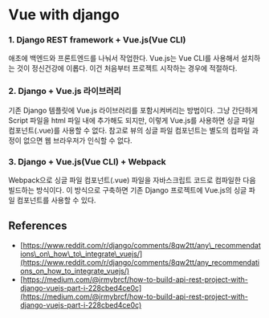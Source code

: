 # Vue with django

### 1. Django REST framework + Vue.js\(Vue CLI\)

애초에 백엔드와 프론트엔드를 나눠서 작업한다. Vue.js는 Vue CLI를 사용해서 설치하는 것이 정신건강에 이롭다. 이건 처음부터 프로젝트 시작하는 경우에 적절하다.

### 2. Django + Vue.js 라이브러리

기존 Django 템플릿에 Vue.js 라이브러리를 포함시켜버리는 방법이다. 그냥 간단하게 Script 파일을 html 파일 내에 추가해도 되지만, 이렇게 Vue.js를 사용하면 싱글 파일 컴포넌트\(.vue\)를 사용할 수 없다. 참고로 뷰의 싱글 파일 컴포넌트는 별도의 컴파일 과정이 없으면 웹 브라우저가 인식할 수 없다.

### 3. Django + Vue.js\(Vue CLI\) + Webpack

Webpack으로 싱글 파일 컴포넌트\(.vue\) 파일을 자바스크립트 코드로 컴파일한 다음 빌드하는 방식이다. 이 방식으로 구축하면 기존 Django 프로젝트에 Vue.js의 싱글 파일 컴포넌트를 사용할 수 있다.

## References

* [https://www.reddit.com/r/django/comments/8qw2tt/any\_recommendations\_on\_how\_to\_integrate\_vuejs/](https://www.reddit.com/r/django/comments/8qw2tt/any_recommendations_on_how_to_integrate_vuejs/)
* [https://medium.com/@jrmybrcf/how-to-build-api-rest-project-with-django-vuejs-part-i-228cbed4ce0c](https://medium.com/@jrmybrcf/how-to-build-api-rest-project-with-django-vuejs-part-i-228cbed4ce0c)

